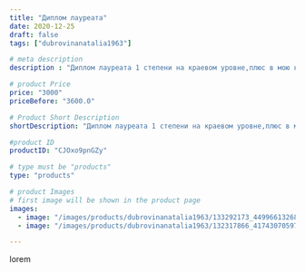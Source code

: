 ```yaml
---
title: "Диплом лауреата"
date: 2020-12-25
draft: false
tags: ["dubrovinanatalia1963"]

# meta description
description : "Диплом лауреата 1 степени на краевом уровне,плюс в мою копилочку."

# product Price
price: "3000"
priceBefore: "3600.0"

# Product Short Description
shortDescription: "Диплом лауреата 1 степени на краевом уровне,плюс в мою копилочку."

#product ID
productID: "CJOxo9pnGZy"

# type must be "products"
type: "products"

# product Images
# first image will be shown in the product page
images:
  - image: "/images/products/dubrovinanatalia1963/133292173_449966132681972_4966348356300514825_n.jpg"
  - image: "/images/products/dubrovinanatalia1963/132317866_417430705975500_7259922628559905981_n.jpg"

---
```

lorem
